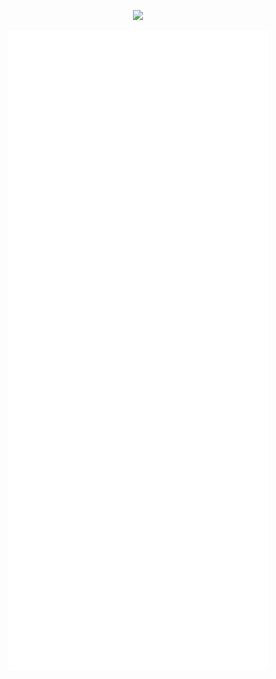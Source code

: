 <p align="center"><img src="https://gpvc.arturio.dev/mikey-"></p>
<p align="center"><img src="https://github.com/mikey-/mikey-/blob/main/github-metrics.svg" alt="GitHub Metrics"/></p>
